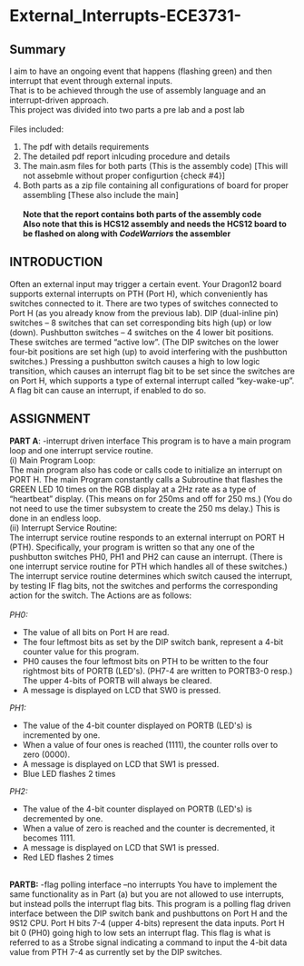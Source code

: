 # External_Interrupts-ECE3731-
## Summary
I aim to have an ongoing event that happens (flashing green) and then interrupt that event through external inputs. <br>
That is to be achieved through the use of assembly language and an interrupt-driven approach. <br>
This project was divided into two parts a pre lab and a post lab<br> <br>
Files included: <br>
1) The pdf with details requirements <br>
2) The detailed pdf report inlcuding procedure and details <br>
3) The main.asm files for both parts (This is the assembly code) [This will not assebmle without proper configurtion {check #4}]<br> 
4) Both parts as a zip file containing all configurations of board for proper assembling [These also include the main] <br> <br>
**Note that the report contains both parts of the assembly code**<br>
**Also note that this is HCS12 assembly and needs the HCS12 board to be flashed on along with _CodeWarriors_ the assembler**
## INTRODUCTION
Often an external input may trigger a certain event. Your Dragon12 board supports
external interrupts on PTH (Port H), which conveniently has switches connected to it.
There are two types of switches connected to Port H (as you already know from the
previous lab).
DIP (dual-inline pin) switches – 8 switches that can set corresponding bits high (up) or
low (down).
Pushbutton switches – 4 switches on the 4 lower bit positions. These switches are termed
“active low”. (The DIP switches on the lower four-bit positions are set high (up) to avoid
interfering with the pushbutton switches.)
Pressing a pushbutton switch causes a high to low logic transition, which causes an
interrupt flag bit to be set since the switches are on Port H, which supports a type of
external interrupt called “key-wake-up”. A flag bit can cause an interrupt, if enabled to do
so.
## ASSIGNMENT
**PART A**: -interrupt driven interface
This program is to have a main program loop and one interrupt service routine. <br>
(i) Main Program Loop: <br>
The main program also has code or calls code to initialize an interrupt on PORT H.
The main Program constantly calls a Subroutine that flashes the GREEN LED 10 times
on the RGB display at a 2Hz rate as a type of “heartbeat” display.
(This means on for 250ms and off for 250 ms.)
(You do not need to use the timer subsystem to create the 250 ms delay.)
This is done in an endless loop.<br>
(ii) Interrupt Service Routine:<br>
The interrupt service routine responds to an external interrupt on PORT H (PTH).
Specifically, your program is written so that any one of the pushbutton switches PH0,
PH1 and PH2 can cause an interrupt. (There is one interrupt service routine for PTH
which handles all of these switches.)
The interrupt service routine determines which switch caused the interrupt, by testing IF
flag bits, not the switches and performs the corresponding action for the switch.
The Actions are as follows:<br> <br>
_PH0:_ <br>
- The value of all bits on Port H are read.<br>
- The four leftmost bits as set by the DIP switch bank, represent a 4-bit counter
value for this program.<br>
- PH0 causes the four leftmost bits on PTH to be written to the four rightmost bits
of PORTB (LED's). (PH7-4 are written to PORTB3-0 resp.) The upper 4-bits of
PORTB will always be cleared.<br>
- A message is displayed on LCD that SW0 is pressed.<br>

_PH1:_<br>
- The value of the 4-bit counter displayed on PORTB (LED's) is incremented by
one.<br>
- When a value of four ones is reached (1111), the counter rolls over to zero (0000).<br>
- A message is displayed on LCD that SW1 is pressed.<br>
- Blue LED flashes 2 times<br>

*PH2:*<br>
- The value of the 4-bit counter displayed on PORTB (LED's) is decremented by
one.<br>
- When a value of zero is reached and the counter is decremented, it becomes 1111.<br>
- A message is displayed on LCD that SW1 is pressed.<br>
- Red LED flashes 2 times<br><br>

**PARTB:** -flag polling interface –no interrupts
You have to implement the same functionality as in Part (a) but you are not allowed to
use interrupts, but instead polls the interrupt flag bits.
This program is a polling flag driven interface between the DIP switch bank and
pushbuttons on Port H and the 9S12 CPU. Port H bits 7-4 (upper 4-bits) represent the
data inputs. Port H bit 0 (PH0) going high to low sets an interrupt flag. This flag is what
is referred to as a Strobe signal indicating a command to input the 4-bit data value from
PTH 7-4 as currently set by the DIP switches.
